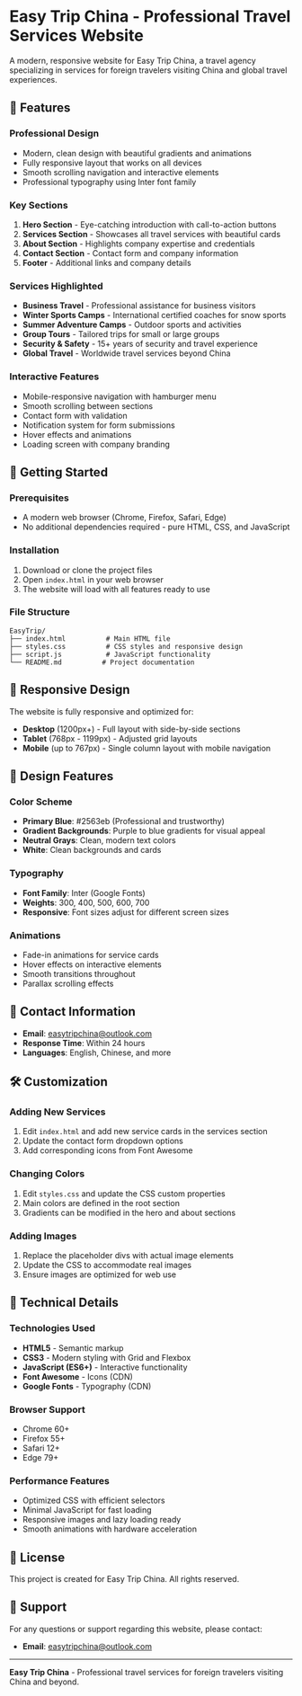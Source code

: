 # Easy Trip China - Professional Travel Services Website

A modern, responsive website for Easy Trip China, a travel agency specializing in services for foreign travelers visiting China and global travel experiences.

## 🌟 Features

### Professional Design
- Modern, clean design with beautiful gradients and animations
- Fully responsive layout that works on all devices
- Smooth scrolling navigation and interactive elements
- Professional typography using Inter font family

### Key Sections
1. **Hero Section** - Eye-catching introduction with call-to-action buttons
2. **Services Section** - Showcases all travel services with beautiful cards
3. **About Section** - Highlights company expertise and credentials
4. **Contact Section** - Contact form and company information
5. **Footer** - Additional links and company details

### Services Highlighted
- **Business Travel** - Professional assistance for business visitors
- **Winter Sports Camps** - International certified coaches for snow sports
- **Summer Adventure Camps** - Outdoor sports and activities
- **Group Tours** - Tailored trips for small or large groups
- **Security & Safety** - 15+ years of security and travel experience
- **Global Travel** - Worldwide travel services beyond China

### Interactive Features
- Mobile-responsive navigation with hamburger menu
- Smooth scrolling between sections
- Contact form with validation
- Notification system for form submissions
- Hover effects and animations
- Loading screen with company branding

## 🚀 Getting Started

### Prerequisites
- A modern web browser (Chrome, Firefox, Safari, Edge)
- No additional dependencies required - pure HTML, CSS, and JavaScript

### Installation
1. Download or clone the project files
2. Open `index.html` in your web browser
3. The website will load with all features ready to use

### File Structure
```
EasyTrip/
├── index.html          # Main HTML file
├── styles.css          # CSS styles and responsive design
├── script.js           # JavaScript functionality
└── README.md          # Project documentation
```

## 📱 Responsive Design

The website is fully responsive and optimized for:
- **Desktop** (1200px+) - Full layout with side-by-side sections
- **Tablet** (768px - 1199px) - Adjusted grid layouts
- **Mobile** (up to 767px) - Single column layout with mobile navigation

## 🎨 Design Features

### Color Scheme
- **Primary Blue**: #2563eb (Professional and trustworthy)
- **Gradient Backgrounds**: Purple to blue gradients for visual appeal
- **Neutral Grays**: Clean, modern text colors
- **White**: Clean backgrounds and cards

### Typography
- **Font Family**: Inter (Google Fonts)
- **Weights**: 300, 400, 500, 600, 700
- **Responsive**: Font sizes adjust for different screen sizes

### Animations
- Fade-in animations for service cards
- Hover effects on interactive elements
- Smooth transitions throughout
- Parallax scrolling effects

## 📧 Contact Information

- **Email**: easytripchina@outlook.com
- **Response Time**: Within 24 hours
- **Languages**: English, Chinese, and more

## 🛠️ Customization

### Adding New Services
1. Edit `index.html` and add new service cards in the services section
2. Update the contact form dropdown options
3. Add corresponding icons from Font Awesome

### Changing Colors
1. Edit `styles.css` and update the CSS custom properties
2. Main colors are defined in the root section
3. Gradients can be modified in the hero and about sections

### Adding Images
1. Replace the placeholder divs with actual image elements
2. Update the CSS to accommodate real images
3. Ensure images are optimized for web use

## 🔧 Technical Details

### Technologies Used
- **HTML5** - Semantic markup
- **CSS3** - Modern styling with Grid and Flexbox
- **JavaScript (ES6+)** - Interactive functionality
- **Font Awesome** - Icons (CDN)
- **Google Fonts** - Typography (CDN)

### Browser Support
- Chrome 60+
- Firefox 55+
- Safari 12+
- Edge 79+

### Performance Features
- Optimized CSS with efficient selectors
- Minimal JavaScript for fast loading
- Responsive images and lazy loading ready
- Smooth animations with hardware acceleration

## 📄 License

This project is created for Easy Trip China. All rights reserved.

## 🤝 Support

For any questions or support regarding this website, please contact:
- **Email**: easytripchina@outlook.com

---

**Easy Trip China** - Professional travel services for foreign travelers visiting China and beyond. 